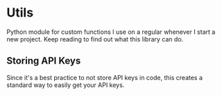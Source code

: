 # Utils
Python module for custom functions I use on a regular whenever I start a new project.  Keep reading to find out what this library can do.

## Storing API Keys
Since it's a best practice to not store API keys in code, this creates a standard way to easily get your API keys.
